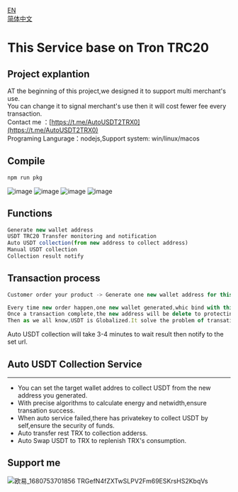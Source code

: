 [EN](README.md)  
[简体中文](README_CN.md)  
# This Service base on Tron TRC20

## Project explantion
AT the beginning of this project,we designed it to support multi merchant's use.  
You can change it to signal merchant's use then it will cost fewer fee every transaction.  
Contact me ：[https://t.me/AutoUSDT2TRX0](https://t.me/AutoUSDT2TRX0)  
Programing Langurage：nodejs,Support system: win/linux/macos  
  
## Compile
```js
npm run pkg
```
  
![image](https://user-images.githubusercontent.com/129872486/229836409-2855f307-235c-4128-b504-404777bcd961.png)
![image](https://user-images.githubusercontent.com/129872486/229836665-8ab0a7bd-9cd9-4d46-9c1c-03c57526ca6a.png)
![image](https://user-images.githubusercontent.com/129872486/229836778-0b46368a-da93-46f0-af75-a32364a0d09c.png)
![image](https://user-images.githubusercontent.com/129872486/229836895-0a6788c2-bd45-4687-95c2-b6475b7aabf3.png)

## Functions
```js
Generate new wallet address
USDT TRC20 Transfer monitoring and notification
Auto USDT collection(from new address to collect address)
Manual USDT collection
Collection result notify
```
## Transaction process
```js
Customer order your product -> Generate one new wallet address for this customer -> Wait customer send USDT to this new address -> This system received new payment then notify the set url and begain collect USDT from this new address -> Check if the amount right -> Finish transation

Every time new order happen,one new wallet generated,whic bind with this customer.  
Once a transaction complete,the new address will be delete to protecting customer privacy.Implement anonymous transactions.  
Then as we all know,USDT is Globalized.It solve the problem of transation in different country.
```
Auto USDT collection will take 3-4 minutes to wait result then notify to the set url.

## Auto USDT Collection Service
---
- You can set the target wallet addres to collect USDT from the new address you generated.
- With precise algorithms to calculate energy and netwidth,ensure transation success.
- When auto service failed,there has privatekey to collect USDT by self,ensure the security of funds.
- Auto transfer rest TRX to collection adderss.
- Auto Swap USDT to TRX to replenish TRX's consumption.

## Support me
![欧易_1680753701856](https://user-images.githubusercontent.com/129872486/230269179-73009271-2893-4f5b-a621-92ee2e77a21a.jpg)
TRGefN4fZXTwSLPV2Fm69ESKrsHS2KbqVs
